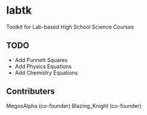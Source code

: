 # labtk
Toolkit for Lab-based High School Science Courses

## TODO
- Add Punnett Squares
- Add Physics Equations
- Add Chemistry Equations

## Contributers
MegosAlpha (co-founder)
Blazing_Knight (co-founder)
